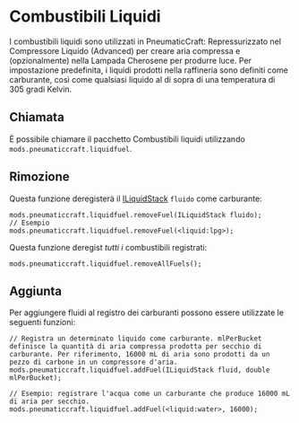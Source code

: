 # Combustibili Liquidi

I combustibili liquidi sono utilizzati in PneumaticCraft: Repressurizzato nel Compressore Liquido (Advanced) per creare aria compressa e (opzionalmente) nella Lampada Cherosene per produrre luce. Per impostazione predefinita, i liquidi prodotti nella raffineria sono definiti come carburante, così come qualsiasi liquido al di sopra di una temperatura di 305 gradi Kelvin.

## Chiamata

È possibile chiamare il pacchetto Combustibili liquidi utilizzando `mods.pneumaticcraft.liquidfuel`.

## Rimozione

Questa funzione deregisterà il [ILiquidStack](/Vanilla/Liquids/ILiquidStack/) `fluido` come carburante:

```zenscript
mods.pneumaticcraft.liquidfuel.removeFuel(ILiquidStack fluido);
// Esempio
mods.pneumaticcraft.liquidfuel.removeFuel(<liquid:lpg>);
```

Questa funzione deregist *tutti i* combustibili registrati:

```zenscript
mods.pneumaticcraft.liquidfuel.removeAllFuels();
```

## Aggiunta

Per aggiungere fluidi al registro dei carburanti possono essere utilizzate le seguenti funzioni:

```zenscript
// Registra un determinato liquido come carburante. mlPerBucket definisce la quantità di aria compressa prodotta per secchio di carburante. Per riferimento, 16000 mL di aria sono prodotti da un pezzo di carbone in un compressore d'aria.
mods.pneumaticcraft.liquidfuel.addFuel(ILiquidStack fluid, double mlPerBucket);

// Esempio: registrare l'acqua come un carburante che produce 16000 mL di aria per secchio.
mods.pneumaticcraft.liquidfuel.addFuel(<liquid:water>, 16000);
```